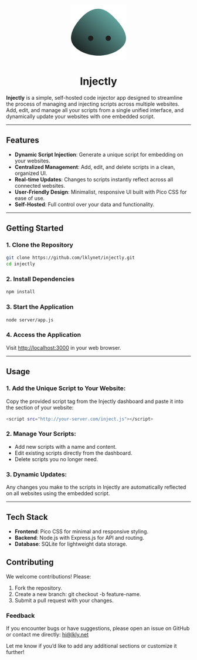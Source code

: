 <p align="center">
  <img src="/public/assets/injectly.svg" alt="Injectly Logo" height="150">
</p>
<h1 align="center">Injectly</h1>

**Injectly** is a simple, self-hosted code injector app designed to streamline the process of managing and injecting scripts across multiple websites. Add, edit, and manage all your scripts from a single unified interface, and dynamically update your websites with one embedded script.

---

## **Features**

- **Dynamic Script Injection**: Generate a unique script for embedding on your websites.
- **Centralized Management**: Add, edit, and delete scripts in a clean, organized UI.
- **Real-time Updates**: Changes to scripts instantly reflect across all connected websites.
- **User-Friendly Design**: Minimalist, responsive UI built with Pico CSS for ease of use.
- **Self-Hosted**: Full control over your data and functionality.

---

## **Getting Started**

### **1. Clone the Repository**

```bash
git clone https://github.com/lklynet/injectly.git
cd injectly
```

### **2. Install Dependencies**

```bash
npm install
```

### **3. Start the Application**

```bash
node server/app.js
```

### **4. Access the Application**

Visit <http://localhost:3000> in your web browser.

---

## **Usage**

### **1. Add the Unique Script to Your Website:**

Copy the provided script tag from the Injectly dashboard and paste it into the <head> section of your website:

```bash
<script src="http://your-server.com/inject.js"></script>
```

### **2. Manage Your Scripts:**

- Add new scripts with a name and content.
- Edit existing scripts directly from the dashboard.
- Delete scripts you no longer need.

### **3. Dynamic Updates:**

Any changes you make to the scripts in Injectly are automatically reflected on all websites using the embedded script.

---

## **Tech Stack**

- **Frontend**: Pico CSS for minimal and responsive styling.
- **Backend**: Node.js with Express.js for API and routing.
- **Database**: SQLite for lightweight data storage.

## **Contributing**

We welcome contributions! Please:

1. Fork the repository.
2. Create a new branch: git checkout -b feature-name.
3. Submit a pull request with your changes.

### **Feedback**

If you encounter bugs or have suggestions, please open an issue on GitHub or contact me directly: <hi@lkly.net>

Let me know if you’d like to add any additional sections or customize it further!
